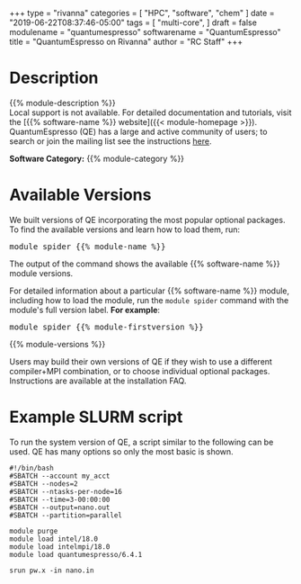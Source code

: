 +++
type = "rivanna"
categories = [
  "HPC",
  "software",
  "chem"
]
date = "2019-06-22T08:37:46-05:00"
tags = [
  "multi-core",
]
draft = false
modulename = "quantumespresso"
softwarename = "QuantumEspresso"
title = "QuantumEspresso on Rivanna"
author = "RC Staff"
+++

# Description
{{% module-description %}}
<br>
Local support is not available. For detailed documentation and tutorials, visit the [{{% software-name %}} website]({{< module-homepage >}}). QuantumEspresso (QE) has a large and active community of users; to search or join the mailing list see the instructions [here](https://www.quantum-espresso.org/forum).

**Software Category:** {{% module-category %}}

# Available Versions
We built versions of QE incorporating the most popular optional packages. To find the available versions and learn how to load them, run:
<pre>module spider {{% module-name %}}</pre>

The output of the command shows the available {{% software-name %}} module versions.

For detailed information about a particular {{% software-name %}} module, including how to load the module, run the `module spider` command with the module's full version label. __For example__:
<pre>module spider {{% module-firstversion %}}</pre>

{{% module-versions %}}

Users may build their own versions of QE if they wish to use a different compiler+MPI combination, or to choose individual optional packages.  Instructions are available at the installation FAQ.

# Example SLURM script
To run the system version of QE, a script similar to the following can be used.  QE has many options so only the most basic is shown.
```
#!/bin/bash
#SBATCH --account my_acct
#SBATCH --nodes=2
#SBATCH --ntasks-per-node=16
#SBATCH --time=3-00:00:00
#SBATCH --output=nano.out
#SBATCH --partition=parallel

module purge
module load intel/18.0
module load intelmpi/18.0
module load quantumespresso/6.4.1

srun pw.x -in nano.in
```
